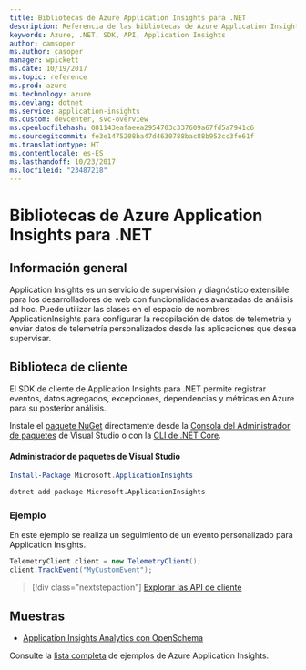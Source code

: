 ```yaml
---
title: Bibliotecas de Azure Application Insights para .NET
description: Referencia de las bibliotecas de Azure Application Insights para .NET
keywords: Azure, .NET, SDK, API, Application Insights
author: camsoper
ms.author: casoper
manager: wpickett
ms.date: 10/19/2017
ms.topic: reference
ms.prod: azure
ms.technology: azure
ms.devlang: dotnet
ms.service: application-insights
ms.custom: devcenter, svc-overview
ms.openlocfilehash: 081143eafaeea2954703c337609a67fd5a7941c6
ms.sourcegitcommit: fe3e1475208ba47d4630788bac88b952cc3fe61f
ms.translationtype: HT
ms.contentlocale: es-ES
ms.lasthandoff: 10/23/2017
ms.locfileid: "23487218"
---
```

# <a name="azure-application-insights-libraries-for-net"></a>Bibliotecas de Azure Application Insights para .NET

## <a name="overview"></a>Información general

Application Insights es un servicio de supervisión y diagnóstico extensible para los desarrolladores de web con funcionalidades avanzadas de análisis ad hoc. Puede utilizar las clases en el espacio de nombres ApplicationInsights para configurar la recopilación de datos de telemetría y enviar datos de telemetría personalizados desde las aplicaciones que desea supervisar.

## <a name="client-library"></a>Biblioteca de cliente

El SDK de cliente de Application Insights para .NET permite registrar eventos, datos agregados, excepciones, dependencias y métricas en Azure para su posterior análisis.

Instale el [paquete NuGet](https://www.nuget.org/packages/Microsoft.ApplicationInsights ) directamente desde la [Consola del Administrador de paquetes][PackageManager] de Visual Studio o con la [CLI de .NET Core][DotNetCLI].

#### <a name="visual-studio-package-manager"></a>Administrador de paquetes de Visual Studio

```powershell
Install-Package Microsoft.ApplicationInsights 
```

```bash
dotnet add package Microsoft.ApplicationInsights 
```

### <a name="example"></a>Ejemplo

En este ejemplo se realiza un seguimiento de un evento personalizado para Application Insights.

```csharp
TelemetryClient client = new TelemetryClient();
client.TrackEvent("MyCustomEvent");
```

> [!div class="nextstepaction"]
> [Explorar las API de cliente](/dotnet/api/overview/azure/insights/client)



## <a name="samples"></a>Muestras

- [Application Insights Analytics con OpenSchema](https://azure.microsoft.com/resources/samples/guidance-appinsights-openschema/)

Consulte la [lista completa](https://azure.microsoft.com/resources/samples/?service=application-insights&platform=dotnet) de ejemplos de Azure Application Insights.

[PackageManager]: https://docs.microsoft.com/nuget/tools/package-manager-console
[DotNetCLI]: https://docs.microsoft.com/dotnet/core/tools/dotnet-add-package
